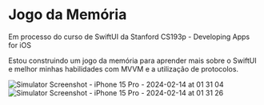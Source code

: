 # Jogo da Memória 

Em processo do curso de SwiftUI da Stanford
CS193p - Developing Apps for iOS

Estou construindo um jogo da memória para aprender mais sobre o SwiftUI e melhor minhas habilidades com MVVM e a utilização de protocolos. 


![Simulator Screenshot - iPhone 15 Pro - 2024-02-14 at 01 31 04](https://github.com/eduardasteyn/Jogo_da_Memoria-/assets/58259716/3a9b7bf6-ef32-4260-955f-30a096ca9c7c)
![Simulator Screenshot - iPhone 15 Pro - 2024-02-14 at 01 31 26](https://github.com/eduardasteyn/Jogo_da_Memoria-/assets/58259716/db35a9ae-7206-47a2-b5c8-bdb52445ee87)
